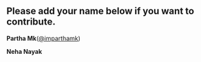 ## Please add your name below if you want to contribute.
**Partha Mk**([@imparthamk](https://twitter.com/imparthamk))

**Neha Nayak**
